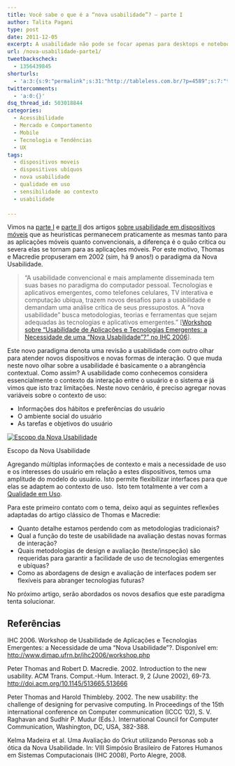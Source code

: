 ```yaml
---
title: Você sabe o que é a “nova usabilidade”? – parte I
author: Talita Pagani
type: post
date: 2011-12-05
excerpt: A usabilidade não pode se focar apenas para desktops e notebooks, mas para dispositivos emergentes, que são utilizados hoje e os que ainda irão surgir.
url: /nova-usabilidade-parte1/
tweetbackscheck:
  - 1356439845
shorturls:
  - 'a:3:{s:9:"permalink";s:31:"http://tableless.com.br/?p=4589";s:7:"tinyurl";s:26:"http://tinyurl.com/cnpt7r5";s:4:"isgd";s:19:"http://is.gd/ekpAzy";}'
twittercomments:
  - 'a:0:{}'
dsq_thread_id: 503018844
categories:
  - Acessibilidade
  - Mercado e Comportamento
  - Mobile
  - Tecnologia e Tendências
  - UX
tags:
  - dispositivos moveis
  - dispositivos ubíquos
  - nova usabilidade
  - qualidade em uso
  - sensibilidade ao contexto
  - usabilidade

---
```

Vimos na [parte I][1] e [parte II][2] dos artigos [sobre usabilidade em dispositivos móveis][3] que as heurísticas permanecem praticamente as mesmas tanto para as aplicações móveis quanto convencionais, a diferença é o quão crítica ou severa elas se tornam para as aplicações móveis. Por este motivo, Thomas e Macredie propuseram em 2002 (sim, há 9 anos!) o paradigma da Nova Usabilidade.

> &#8220;A usabilidade convencional e mais amplamente disseminada tem suas bases no paradigma do computador pessoal. Tecnologias e aplicativos emergentes, como telefones celulares, TV interativa e computação ubíqua, trazem novos desafios para a usabilidade e demandam uma análise crítica de seus pressupostos. A “nova usabilidade” busca metodologias, teorias e ferramentas que sejam adequadas às tecnologias e aplicativos emergentes.&#8221; [[Workshop sobre “Usabilidade de Aplicações e Tecnologias Emergentes: a Necessidade de uma “Nova Usabilidade”?” no IHC 2006][4]].

Este novo paradigma denota uma revisão a usabilidade com outro olhar para atender novos dispositivos e novas formas de interação. O que muda neste novo olhar sobre a usabilidade é basicamente o a abrangência contextual. Como assim? A usabilidade como conhecemos considera essencialmente o contexto da interação entre o usuário e o sistema e já vimos que isto traz limitações. Neste novo cenário, é preciso agregar novas variáveis sobre o contexto de uso:

  * Informações dos hábitos e preferências do usuário
  * O ambiente social do usuário
  * As tarefas e objetivos do usuário

<div id="attachment_4590" style="width: 548px" class="wp-caption aligncenter">
  <a href="https://raw.githubusercontent.com/diegoeis/tableless-static-images/master/2011/11/Slide1.jpg"><img class="size-full wp-image-4590  " src="https://raw.githubusercontent.com/diegoeis/tableless-static-images/master/2011/11/Slide1.jpg" alt="Escopo da Nova Usabilidade" width="538" height="403" srcset="uploads/2011/11/Slide1.jpg 960w, uploads/2011/11/Slide1-300x225.jpg 300w" sizes="(max-width: 538px) 100vw, 538px" /></a>
  
  <p class="wp-caption-text">
    Escopo da Nova Usabilidade
  </p>
</div>

Agregando múltiplas informações de contexto e mais a necessidade de uso e os interesses do usuário em relação a estes dispositivos, temos uma amplitude do modelo do usuário. Isto permite flexibilizar interfaces para que elas se adaptem ao contexto de uso.  Isto tem totalmente a ver com a [Qualidade em Uso][5].

Para este primeiro contato com o tema, deixo aqui as seguintes reflexões adaptadas do artigo clássico de Thomas e Macredie:

  * Quanto detalhe estamos perdendo com as metodologias tradicionais?
  * Qual a função do teste de usabilidade na avaliação destas novas formas de interação?
  * Quais metodologias de design e avaliação (teste/inspeção) são requeridas para garantir a facilidade de uso de tecnologias emergentes e ubíquas?
  * Como as abordagens de design e avaliação de interfaces podem ser flexíveis para abranger tecnologias futuras?

No próximo artigo, serão abordados os novos desafios que este paradigma tenta solucionar.

## Referências

IHC 2006. Workshop de Usabilidade de Aplicações e Tecnologias Emergentes: a Necessidade de uma “Nova Usabilidade”?. Disponível em: <http://www.dimap.ufrn.br/ihc2006/workshop.php>

Peter Thomas and Robert D. Macredie. 2002. Introduction to the new usability. ACM Trans. Comput.-Hum. Interact. 9, 2 (June 2002), 69-73. <http://doi.acm.org/10.1145/513665.513666>

Peter Thomas and Harold Thimbleby. 2002. The new usability: the challenge of designing for pervasive computing. In Proceedings of the 15th international conference on Computer communication (ICCC &#8217;02), S. V. Raghavan and Sudhir P. Mudur (Eds.). International Council for Computer Communication, Washington, DC, USA, 382-388.

Kelma Madeira et al. Uma Avaliação do Orkut utilizando Personas sob a ótica da Nova Usabilidade. In: VIII Simpósio Brasileiro de Fatores Humanos em Sistemas Computacionais (IHC 2008), Porto Alegre, 2008.

 [1]: http://tableless.com.br/usabilidade-de-interfaces-para-dispositivos-moveis-parte1/
 [2]: http://tableless.com.br/usabilidade-interfaces-dispositivos-moveis-parte2/ "Usabilidade de interfaces para dispositivos móveis – parte II"
 [3]: http://tableless.com.br/usabilidade-de-interfaces-para-dispositivos-moveis-parte1/ "Usabilidade de interfaces para dispositivos móveis – parte I"
 [4]: http://www.dimap.ufrn.br/ihc2006/workshop.php
 [5]: http://tableless.com.br/qualidade-em-uso-expandindo-a-usabilidade/